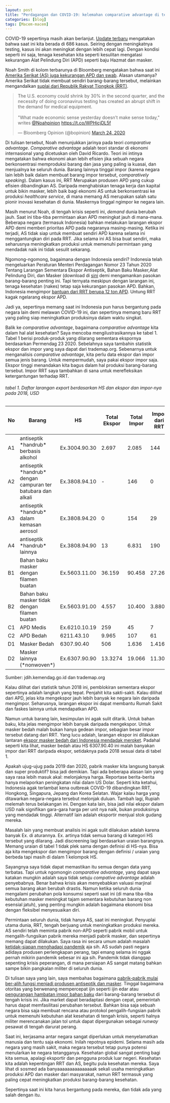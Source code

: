 ```yaml
---
layout: post
title: "Perdagangan dan COVID-19: kelemahan comparative advantage di tengah coronavirus?"
categories: [blog]
tags: [Macem-macem]
---
```


COVID-19 sepertinya masih akan berlanjut. [Update terbaru](https://www.worldometers.info/coronavirus/country/indonesia/) mengatakan bahwa saat ini kita berada di 686 kasus. Seiring dengan meningkatnya testing, kasus ini akan meningkat dengan lebih cepat lagi. Dengan kondisi seperti ini saja, tenaga kesehatan kita seperti kesulitan mengatasi kekurangan Alat Pelindung Diri (APD) seperti baju Hazmat dan masker.

Noah Smith di kolom terbarunya di Bloomberg mengatakan bahwa saat ini [Amerika Serikat (AS) juga kekurangan APD dan swab](https://www.bloomberg.com/opinion/articles/2020-03-24/offshoring-left-the-u-s-unprepared-for-coronavirus?cmpid%3D=socialflow-twitter-view&utm_campaign=socialflow-organic&utm_medium=social&utm_source=twitter&utm_content=view). Alasan utamanya? Amerika Serikat tidak membuat sendiri barang-barang tersebut, melainkan mengandalkan [suplai dari Republik Rakyat Tiongkok (RRT)](https://nymag.com/intelligencer/2020/03/distributors-are-racing-to-import-n95-masks-from-china.html).

<blockquote class="twitter-tweet"><p lang="en" dir="ltr">The U.S. economy could shrink by 30% in the second quarter, and the necessity of doing coronavirus testing has created an abrupt shift in the demand for medical equipment.<br><br>&quot;What made economic sense yesterday doesn’t make sense today,&quot; writes <a href="https://twitter.com/Noahpinion?ref_src=twsrc%5Etfw">@Noahpinion</a> <a href="https://t.co/WPHicjDL5f">https://t.co/WPHicjDL5f</a></p>&mdash; Bloomberg Opinion (@bopinion) <a href="https://twitter.com/bopinion/status/1242595083477794818?ref_src=twsrc%5Etfw">March 24, 2020</a></blockquote> <script async src="https://platform.twitter.com/widgets.js" charset="utf-8"></script>

Di tulisan tersebut, Noah menunjukkan jarinya pada teori *comparative advantage*. *Comparative advantage* adalah teori standar di ekonomi internasional yang dicetuskan oleh David Ricardo. Teori ini intinya mengatakan bahwa ekonomi akan lebih efisien jika sebuah negara berkonsentrasi memproduksi barang dan jasa yang paling ia kuasai, dan menjualnya ke seluruh dunia. Barang lainnya tinggal impor (karena negara lain lebih baik dalam membuat barang impor tersebut, *comparatively speaking*). Dalam kasus ini, RRT Merupakan produsen APD yang cukup efisien dibandingkan AS. Daripada menghabiskan tenaga kerja dan kapital untuk bikin masker, lebih baik bagi ekonomi AS untuk berkonsentrasi ke produksi *healthcare service*, di mana memang AS merupakan salah satu pionir inovasi kesehatan di dunia. Maskernya tinggal ngimpor ke negara lain.

Masih menurut Noah, di tengah krisis seperti ini, *demand* dunia berubah jauh. Saat ini tiba-tiba permintaan akan APD meningkat jauh di mana-mana. Beberapa negara (termasuk Indonesia) bahkan melakukan larangan ekspor APD demi memberi prioritas APD pada negaranya masing-masing. Ketika ini terjadi, AS tidak siap untuk membuat sendiri APD karena selama ini menggantungkan diri pada RRT. Jika selama ini AS bisa buat sendiri, maka seharusnya meningkatkan produksi untuk memenuhi permintaan yang mendadak naik ini tidak sesulit sekarang.

Ngomong-ngomong, bagaimana dengan Indonesia sendiri? Indonesia telah mengeluarkan Peraturan Menteri Perdagangan Nomor 23 Tahun 2020 Tentang Larangan Sementara Ekspor Antiseptik, Bahan Baku Masker,Alat Pelindung Diri, dan Masker (download di [sini](http://jdih.kemendag.go.id/peraturan/detail/1967/2) demi mengamankan pasokan barang-barang penting ini. Tapi ternyata meskipun dengan larangan ini, tenaga kesehatan (nakes) tetap saja kekurangan pasokan APD. Bahkan, Indonesia mengimpor [bantuan dari RRT berupa 12 ton APD](https://nasional.kompas.com/read/2020/03/23/16200731/8-ton-bantuan-alat-kesehatan-dari-china-tiba-di-indonesia). Untung RRT kagak ngelarang ekspor APD.

Jadi ya, sepertinya memang saat ini Indonesia pun harus bergantung pada negara lain demi melawan COVID-19 ini, dan sepertinya memang baru RRT yang paling siap meningkatkan produksinya dalam waktu singkat.

Balik ke *comparative advantage*, bagaimana *comparative advantage* kita dalam hal alat kesehatan? Saya mencoba mengilustrasikannya ke tabel 1. Tabel 1 berisi produk-produk yang dilarang sementara ekspornya berdasarkan Permendag 23 2020. Sebelahnya saya tambahin statistik ekspor dan impor yang saya dapat dari trademap.org. Sebenarnya untuk menganalisis *comparative advantage*, kita perlu data ekspor dan impor semua jenis barang. Untuk mempermudah, saya pakai ekspor impor saja. Ekspor tinggi menandakan kita bagus dalam hal produksi barang-barang tersebut. Impor RRT saya tambahkan di sana untuk merefleksikan ketergantungan terhadap RRT.

###### tabel 1. Daftar larangan export berdasarkan HS dan ekspor dan impor-nya pada 2018, USD
<table>
<thead>
<tr>
  <th>No</th>
  <th>Barang</th>
  <th>HS</th>
  <th>Total Ekspor</th>
  <th>Total Impor</th>
  <th>Impor dari RRT</th>
  <th>Impor dari RRT (%)</th>
</tr>
</thead>
<tbody>
<tr>
  <td>A1</td>
  <td>antiseptik *handrub* berbasis alkohol</td>
  <td>Ex.3004.90.30</td>
  <td>2.697</td>
  <td>2.085</td>
  <td>144</td>
  <td>6,91</td>
</tr>
<tr>
  <td>A2</td>
  <td>antiseptik *handrub* dengan campuran ter batubara dan alkali</td>
  <td>Ex.3808.94.10</td>
  <td>-</td>
  <td>146</td>
  <td>0</td>
  <td>0</td>
</tr>
<tr>
  <td>A3</td>
  <td>antiseptik *handrub* dalam kemasan aerosol</td>
  <td>Ex.3808.94.20</td>
  <td>0</td>
  <td>154</td>
  <td>29</td>
  <td>18,83</td>
</tr>
<tr>
  <td>A4</td>
  <td>antiseptik *handrub* lainnya</td>
  <td>Ex.3808.94.90</td>
  <td>13</td>
  <td>6.831</td>
  <td>190</td>
  <td>2,78</td>
</tr>
<tr>
  <td>B1</td>
  <td>Bahan baku masker dengan filamen buatan</td>
  <td>Ex.5603.11.00</td>
  <td>36.159</td>
  <td>90.458</td>
  <td>27.262</td>
  <td>30,14</td>
</tr>
<tr>
  <td>B2</td>
  <td>Bahan baku masker tidak dengan filamen buatan</td>
  <td>Ex.5603.91.00</td>
  <td>4.557</td>
  <td>10.400</td>
  <td>3.880</td>
  <td>37,31</td>
</tr>
<tr>
  <td>C1</td>
  <td>APD Medis</td>
  <td>Ex.6210.10.19</td>
  <td>259</td>
  <td>45</td>
  <td>7</td>
  <td>15,55</td>
</tr>
<tr>
  <td>C2</td>
  <td>APD Bedah</td>
  <td>6211.43.10</td>
  <td>9.965</td>
  <td>107</td>
  <td>61</td>
  <td>57</td>
</tr>
<tr>
  <td>D1</td>
  <td>Masker Bedah</td>
  <td>6307.90.40</td>
  <td>506</td>
  <td>1.636</td>
  <td>1.416</td>
  <td>86,55</td>
</tr>
<tr>
  <td>D2</td>
  <td>Masker lainnya (*nonwoven*)</td>
  <td>Ex.6307.90.90</td>
  <td>13.3274</td>
  <td>19.066</td>
  <td>11.306</td>
  <td>59,3</td>
</tr>

</tbody>
</table>
Sumber: jdih.kemendag.go.id dan trademap.org

Kalau dilihat dari statistik tahun 2018 ini, pemblokiran sementara ekspor sepertinya adalah langkah yang tepat. Penjahit kita sakti-sakti. Kalau dilihat dari APD, jelas kita mengekspor jauh lebih banyak ke negara lain daripada mengimpor. Seharusnya, larangan ekspor ini dapat membantu Rumah Sakit dan faskes lainnya untuk mendapatkan APD.

Namun untuk barang lain, kesimpulan ini agak sulit ditarik. Untuk bahan baku, kita jelas mengimpor lebih banyak daripada mengekspor. Untuk masker bedah malah bukan hanya gedean impor, sebagian besar impor tersebut datang dari RRT. Yang lucu adalah, larangan ekspor ini dilakukan lantaran [ekspor masker bedah dari Indonesia mendadak meroket](https://m.detik.com/finance/berita-ekonomi-bisnis/d-4948329/ri-sempat-ekspor-masker-terbesar-ke-china). Padahal seperti kita lihat, masker bedah atau HS 6307.90.40 ini malah banyakan impor dari RRT daripada ekspor, setidaknya pada 2018 sesuai data di tabel 1.

Apakah ujug-ujug pada 2019 dan 2020, pabrik masker kita langsung banyak dan super produktif? bisa jadi demikian. Tapi ada beberapa alasan lain yang saya rasa lebih masuk akal: melonjaknya harga. Reportase berita-berita hanya melaporkan peningkatan nilai dalam US Dolar. Seperti kita ketahui, Indonesia agak terlambat kena outbreak COVID-19 dibandingkan RRT, Hongkong, Singapura, Jepang dan Korea Selatan. Wajar kalau harga yang ditawarkan negara-negara tersebut melonjak duluan. Tambah lagi, Rupiah melemah terus belakangan ini. Dengan kata lain, bisa jadi nilai ekspor dalam USD naik signifikan gara-gara harga per unit nya naik, bukan produksinya yang mendadak tinggi. Alternatif lain adalah eksportir menjual stok gudang mereka.

Masalah lain yang membuat analisis ini agak sulit dilakukan adalah karena banyak Ex. di aturannya. Ex. artinya tidak semua barang di kategori HS tersebut yang dilarang. Jadi discreening lagi berdasarkan uraian barangnya. Memang uraian di tabel 1 tidak plek sama dengan definisi di HS-nya. Bisa aja kita mengekspor dan mengimpor barang dengan definisi / uraian yang berbeda tapi masih di dalam 1 kelompok HS.

Sayangnya saya tidak dapat memastikan itu semua dengan data yang terbatas. Tapi untuk ngomongin *comparative advantage*, yang dapat saya katakan mungkin adalah saya tidak setuju *compative advantage* adalah penyebabnya. Benar bahwa krisis akan menyebabkan valuasi marjinal semua barang akan berubah drastis. Namun ketika seluruh dunia mengalami perubahan pola konsumsi seperti saat ini (di mana tiba-tiba kebutuhan masker meningkat tajam sementara kebutuhan barang non esensial jatuh), yang penting mungkin adalah bagaimana ekonomi bisa dengan fleksibel menyesuaikan diri.

Permintaan seluruh dunia, tidak hanya AS, saat ini meningkat. Penyuplai utama dunia, RRT, tengah berjuang untuk meningkatkan produksi mereka. AS sendiri telah meminta pabrik non-APD seperti pabrik mobil untuk mengalih-fungsikan pabrik mereka menjadi pabrik masker, dan sepertinya memang dapat dilakukan. Saya rasa ini secara umum adalah masalah [ketidak-siapan menghadapi pandemik](https://www.nytimes.com/2020/03/25/opinion/coronavirus-face-mask.html#click=https://t.co/sxGw1j9GKU) aja sih. AS sudah pasti negara adidaya produsen perlengkapan perang, tapi emang selama ini nggak pernah mikirin pandemik sebesar ini aja sih. Pandemik tidak dianggap sepenting krisis peperangan, di mana persiapan AS sangat matang bahkan sampe bikin pangkalan militer di seluruh dunia.

Di tulisan saya yang lain, saya membahas bagaimana [pabrik-pabrik mulai ber-alih fungsi menjadi produsen antiseptik dan masker](imedkrisna.github.io/covin/). Tinggal bagaimana otoritas yang berwenang mempercepat ijin seperti ijin edar atau [pengurangan hambatan impor bahan baku](https://katadata.co.id/berita/2020/03/23/produksi-masker-dan-apd-lokal-terganjal-bea-masuk-bahan-baku) dari barang-barang tersebut di tengah krisis ini. Jika market dapat beradaptasi dengan cepat, pemerintah harus dapat memfasilitasi perubahan tersebut. Bahkan bisa saja sebuah negara bisa saja membuat rencana atau protokol pengalih-fungsian pabrik untuk memenuhi kebutuhan alat kesehatan di tengah krisis, seperti halnya militer merencanakan jalan tol untuk dapat dipergunakan sebagai *runway* pesawat di tengah darurat perang.

Saat ini, kerjasama antar negara sangat diperlukan untuk menyelamatkan manusia dan tentu saja ekonomi. Inilah repotnya epidemi. Selama masih ada negara yang masih sakit, maka negara tersebut tetap punya potensi menularkan ke negara tetangganya. Kesehatan global sangat penting bagi kita semua, apalagi eksportir dan pengguna produk luar negeri. Kesehatan kita adalah kepentingan RRT dan AS, begitu pula kesehatan mereka. Saya lihat di sosmed ada banyaaaaaaaaaaaaaaak sekali usaha meningkatkan produksi APD dan masker dari masyarakat, namun RRT termasuk yang paling cepat meningkatkan produksi barang-barang kesehatan. 

Sepertinya saat ini kita harus bergantung pada mereka, dan tidak ada yang salah dengan itu.
